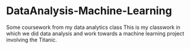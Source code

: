 # DataAnalysis-Machine-Learning
Some coursework from my data analytics class
This is my classwork in which we did data analysis and work towards a machine learning project involving the Titanic.
